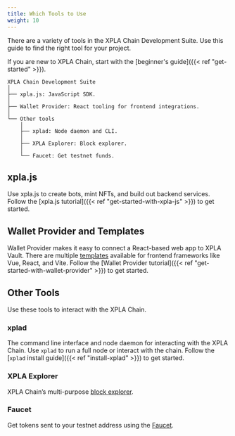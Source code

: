 ```yaml
---
title: Which Tools to Use
weight: 10
---
```


There are a variety of tools in the XPLA Chain Development Suite. Use this guide to find the right tool for your project.

If you are new to XPLA Chain, start with the [beginner's guide]({{< ref "get-started" >}}).

```
XPLA Chain Development Suite
│
├── xpla.js: JavaScript SDK.
│
├── Wallet Provider: React tooling for frontend integrations.
│
└── Other tools
    │
    ├── xplad: Node daemon and CLI.
    │
    ├── XPLA Explorer: Block explorer.
    │
    └── Faucet: Get testnet funds.
```

## xpla.js

Use xpla.js to create bots, mint NFTs, and build out backend services. Follow the [xpla.js tutorial]({{< ref "get-started-with-xpla-js" >}}) to get started.

## Wallet Provider and Templates

Wallet Provider makes it easy to connect a React-based web app to XPLA Vault. There are multiple [templates](https://templates.xpla.io/) available for frontend frameworks like Vue, React, and Vite. Follow the [Wallet Provider tutorial]({{< ref "get-started-with-wallet-provider" >}}) to get started.

## Other Tools

Use these tools to interact with the XPLA Chain.

### xplad

The command line interface and node daemon for interacting with the XPLA Chain. Use `xplad` to run a full node or interact with the chain. Follow the [`xplad` install guide]({{< ref "install-xplad" >}}) to get started.

### XPLA Explorer

XPLA Chain’s multi-purpose [block explorer](https://explorer.xpla.io/).

### Faucet

Get tokens sent to your testnet address using the [Faucet](https://faucet.xpla.io).

